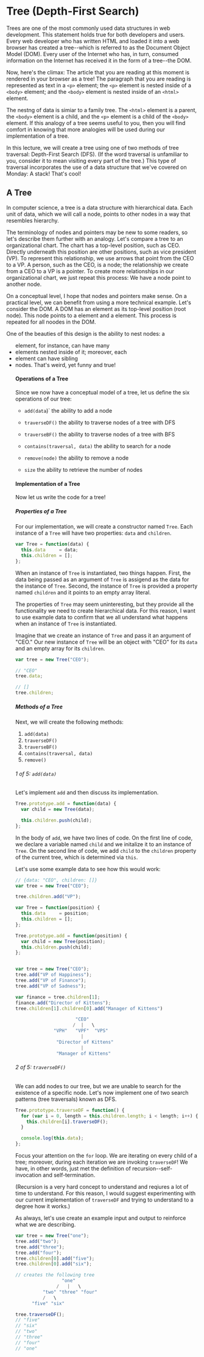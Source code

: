 # Tree (Depth-First Search)

Trees are one of the most commonly used data structures in web development. This statement holds true for both developers and users. Every web developer who has written HTML and loaded it into a web browser has created a tree--which is referred to as the Document Object Model (DOM). Every user of the Internet who has, in turn, consumed information on the Internet has received it in the form of a tree--the DOM. 

Now, here's the climax: The article that you are reading at this moment is rendered in your browser as a tree! The paragraph that you are reading is represented as text in a `<p>` element; the `<p>` element is nested inside of a `<body>` element; and the `<body>` element is nested inside of an `<html>` element. 

The nestng of data is simiar to a family tree. The `<html>` element is a parent, the `<body>` element is a child, and the `<p>` element is a child of the `<body>` element. If this analogy of a tree seems useful to you, then you will find comfort in knowing that more analogies will be used during our implementation of a tree. 

In this lecture, we will create a tree using one of two methods of tree traversal: Depth-First Search (DFS). (If the word traversal is unfamiliar to you, consider it to mean visiting every part of the tree.) This type of traversal incorporates the use of a data structure that we've covered on Monday: A stack! That's cool!

## A Tree
In computer science, a tree is a data structure with hierarchical data. Each unit of data, which we will call a node, points to other nodes in a way that resembles hierarchy.

The terminology of nodes and pointers may be new to some readers, so let's describe them further with an analogy. Let's compare a tree to an organizational chart. The chart has a top-level position, such as CEO. Directly underneath this position are other positions, such as vice president (VP). To represent this relationship, we use arrows that point from the CEO to a VP. A person, such as the CEO, is a node; the relationship we create from a CEO to a VP is a pointer. To create more relationships in our organizational chart, we just repeat this process: We have a node point to another node. 

On a conceptual level, I hope that nodes and pointers make sense. On a practical level, we can benefit from using a more technical example. Let's consider the DOM. A DOM has an <html> element as its top-level position (root node). This node points to a <head> element and a <body> element. This process is repeated for all noodes in the DOM. 

One of the beauties of this design is the ability to nest nodes: a <ul> element, for instance, can have many <li> elements nested inside of it; moreover, each <li> element can have sibling <li> nodes. That's weird, yet funny and true!

#### Operations of a Tree
Since we now have a conceptual model of a tree, let us define the six operations of our tree:

- `add(data`)`
the ability to add a node

- `traverseDF()`
the ability to traverse nodes of a tree with DFS

- `traverseBF()`
the ability to traverse nodes of a tree with BFS

- `contains(traversal, data)`
the ability to search for a node

- `remove(node)`
the ability to remove a node

- `size`
the ability to retrieve the number of nodes  

#### Implementation of a Tree
Now let us write the code for a tree! 

##### Properties of a Tree
For our implementation, we will create a constructor named `Tree`. Each instance of a `Tree` will have two properties: `data` and `children`. 

```javascript
var Tree = function(data) {
  this.data     = data;
  this.children = []; 
};
```

When an instance of `Tree` is instantiated, two things happen. First, the data being passed as an argument of `Tree` is assigend as the data for the instance of `Tree`. Second, the instance of `Tree` is provided a property named `children` and it points to an empty array literal. 

The properties of `Tree` may seem uninteresting, but they provide all the functionality we need to create hierarchical data. For this reason, I want to use example data to confirm that we all understand what happens when an instance of `Tree` is instantiated. 

Imagine that we create an instance of `Tree` and pass it an argument of "CEO." Our new instance of `Tree` will be an object with "CEO" for its `data` and an empty array for its `children`.

```javascript
var tree = new Tree("CEO");

// "CEO"
tree.data;

// []
tree.children;
```

##### Methods of a Tree
Next, we will create the following methods: 

1. `add(data)`
2. `traverseDF()`
3. `traverseBF()`
4. `contains(traversal, data)`
5. `remove()`

###### 1 of 5: `add(data)`
Let's implement `add` and then discuss its implementation. 

```javascript
Tree.prototype.add = function(data) {
  var child = new Tree(data);

  this.children.push(child);
};
```

In the body of `add`, we have two lines of code. On the first line of code, we declare a variable named `child` and we initalize it to an instance of `Tree`. On the second line of code, we add `child` to the `children` property of the current tree, which is determined via `this`. 

Let's use some example data to see how this would work:
```javascript 
// {data: "CEO", children: []}
var tree = new Tree("CEO"); 

tree.children.add("VP");
```

```javascript
var Tree = function(position) {
  this.data     = position;
  this.children = []; 
};

Tree.prototype.add = function(position) {
  var child = new Tree(position);
  this.children.push(child);
};


var tree = new Tree("CEO");
tree.add("VP of Happiness");
tree.add("VP of Finance");
tree.add("VP of Sadness");

var finance = tree.children[1];
finance.add("Director of Kittens");
tree.children[1].children[0].add("Manager of Kittens")

                      "CEO"
                     /  |   \
              "VPH"   "VPF"  "VPS"
                        |   
               "Director of Kittens" 
                        |   
               "Manager of Kittens"  
```

###### 2 of 5: `traverseDF()`
We can add nodes to our tree, but we are unable to search for the existence of a specific node. Let's now implement one of two search patterns (tree traversals) known as DFS. 

```javascript
Tree.prototype.traverseDF = function() {
  for (var i = 0, length = this.children.length; i < length; i++) {
    this.children[i].traverseDF();
  }

  console.log(this.data);
};
```

Focus your attention on the `for` loop. We are iterating on every child of a tree; moreover, during each iteration we are invoking `traverseDF`! We have, in other words, just met the definition of recursion--self-invocation and self-termination. 

(Recursion is a very hard concept to understand and reqiures a lot of time to understand. For this reason, I would suggest experimenting with our current implementation of `traverseDF` and trying to understand to a degree how it works.)

As always, let's use create an example input and output to reinforce what we are describing. 

```javascript
var tree = new Tree("one");
tree.add("two");
tree.add("three");
tree.add("four");
tree.children[0].add("five");
tree.children[0].add("six");

// creates the following tree
                 "one"
               /   |   \
          "two" "three" "four"
          /   \
      "five" "six"

tree.traverseDF();
// "five"
// "six"
// "two"
// "three"
// "four"
// "one"
```
